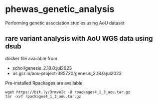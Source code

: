 # phewas_genetic_analysis
Performing genetic association studies using AoU dataset
## rare variant analysis with AoU WGS data using dsub

docker file available from
-  schoi/genesis_2.18.0:jul2023
-  us.gcr.io/aou-project-385720/genesis_2.18.0:jul2023

Pre-installed Rpackages are available
```
wget https://bit.ly/3rmveIc -O rpackages4_1_3_aou.tar.gz
tar -xvf rpackages4_1_3_aou.tar.gz
```
